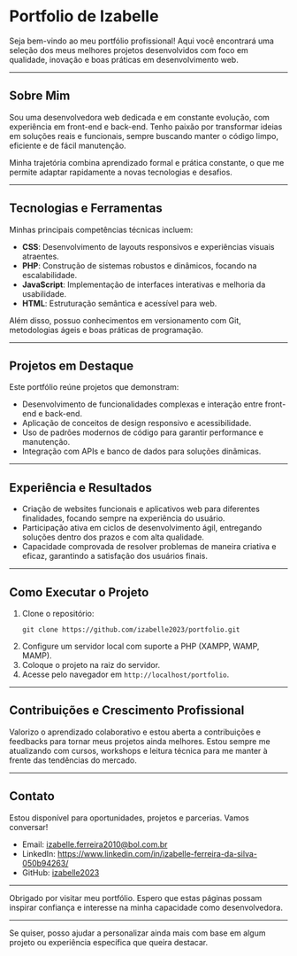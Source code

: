 # Portfolio de Izabelle

Seja bem-vindo ao meu portfólio profissional! Aqui você encontrará uma seleção dos meus melhores projetos desenvolvidos com foco em qualidade, inovação e boas práticas em desenvolvimento web.

***

## Sobre Mim

Sou uma desenvolvedora web dedicada e em constante evolução, com experiência em front-end e back-end. Tenho paixão por transformar ideias em soluções reais e funcionais, sempre buscando manter o código limpo, eficiente e de fácil manutenção.

Minha trajetória combina aprendizado formal e prática constante, o que me permite adaptar rapidamente a novas tecnologias e desafios.

***

## Tecnologias e Ferramentas

Minhas principais competências técnicas incluem:

- **CSS**: Desenvolvimento de layouts responsivos e experiências visuais atraentes.
- **PHP**: Construção de sistemas robustos e dinâmicos, focando na escalabilidade.
- **JavaScript**: Implementação de interfaces interativas e melhoria da usabilidade.
- **HTML**: Estruturação semântica e acessível para web.

Além disso, possuo conhecimentos em versionamento com Git, metodologias ágeis e boas práticas de programação.

***

## Projetos em Destaque

Este portfólio reúne projetos que demonstram:

- Desenvolvimento de funcionalidades complexas e interação entre front-end e back-end.
- Aplicação de conceitos de design responsivo e acessibilidade.
- Uso de padrões modernos de código para garantir performance e manutenção.
- Integração com APIs e banco de dados para soluções dinâmicas.

***

## Experiência e Resultados

- Criação de websites funcionais e aplicativos web para diferentes finalidades, focando sempre na experiência do usuário.
- Participação ativa em ciclos de desenvolvimento ágil, entregando soluções dentro dos prazos e com alta qualidade.
- Capacidade comprovada de resolver problemas de maneira criativa e eficaz, garantindo a satisfação dos usuários finais.

***

## Como Executar o Projeto

1. Clone o repositório:
   ```
   git clone https://github.com/izabelle2023/portfolio.git
   ```
2. Configure um servidor local com suporte a PHP (XAMPP, WAMP, MAMP).
3. Coloque o projeto na raiz do servidor.
4. Acesse pelo navegador em `http://localhost/portfolio`.

***

## Contribuições e Crescimento Profissional

Valorizo o aprendizado colaborativo e estou aberta a contribuições e feedbacks para tornar meus projetos ainda melhores. Estou sempre me atualizando com cursos, workshops e leitura técnica para me manter à frente das tendências do mercado.

***

## Contato

Estou disponível para oportunidades, projetos e parcerias. Vamos conversar!

- Email: izabelle.ferreira2010@bol.com.br
- LinkedIn: https://www.linkedin.com/in/izabelle-ferreira-da-silva-050b94263/
- GitHub: [izabelle2023](https://github.com/izabelle2023)

***

Obrigado por visitar meu portfólio. Espero que estas páginas possam inspirar confiança e interesse na minha capacidade como desenvolvedora.

***

Se quiser, posso ajudar a personalizar ainda mais com base em algum projeto ou experiência específica que queira destacar.
